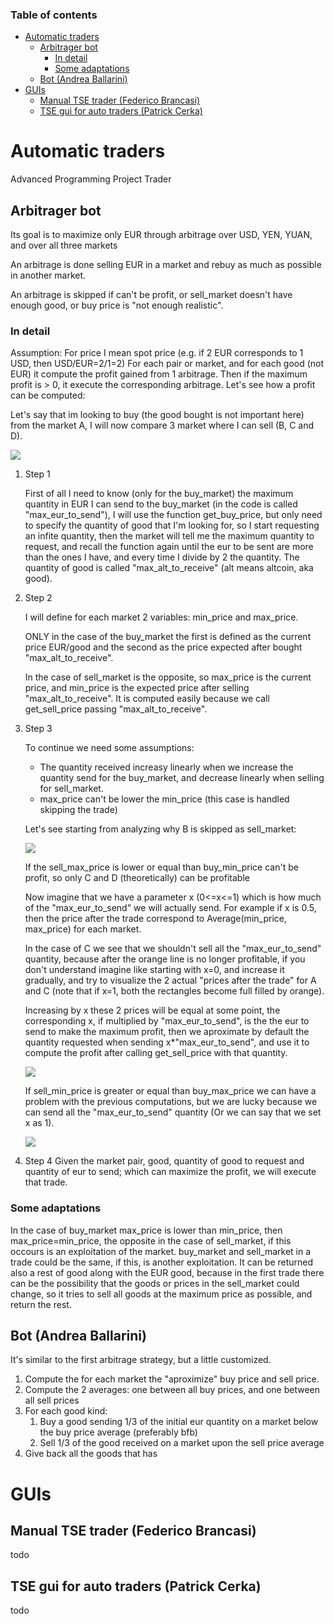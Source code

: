 ### Table of contents

- [Automatic traders](#automatic-traders)
  - [Arbitrager bot](#arbitrager-bot)
    - [In detail](#in-detail)
    - [Some adaptations](#some-adaptations)
  - [Bot (Andrea Ballarini)](#bot-andrea-ballarini)
- [GUIs](#guis)
  - [Manual TSE trader (Federico Brancasi)](#manual-tse-trader-federico-brancasi)
  - [TSE gui for auto traders (Patrick Cerka)](#tse-gui-for-auto-traders-patrick-cerka)

# Automatic traders
Advanced Programming Project Trader

## Arbitrager bot
Its goal is to maximize only EUR through arbitrage over USD, YEN, YUAN, and over all three markets

An arbitrage is done selling EUR in a market and rebuy as much as possible in another market. 

An arbitrage is skipped if can't be profit, or sell_market doesn't have enough good, or buy price is "not enough realistic".

### In detail
Assumption: For price I mean spot price (e.g. if 2 EUR corresponds to 1 USD, then USD/EUR=2/1=2)
For each pair or market, and for each good (not EUR) it compute the profit gained from 1 arbitrage.
Then if the maximum profit is > 0, it execute the corresponding arbitrage.
Let's see how a profit can be computed:

Let's say that im looking to buy (the good bought is not important here) from the market A, I will now compare 3 market where I can sell (B, C and D).

![](assets/a.png)

1. Step 1

    First of all I need to know (only for the buy_market) the maximum quantity in EUR I can send to the buy_market (in the code is called "max_eur_to_send"), I will use the function get_buy_price, but only need to specify the quantity of good that I'm looking for, so I start requesting an infite quantity, then the market will tell me the maximum quantity to request, and recall the function again until the eur to be sent are more than the ones I have, and every time I divide by 2 the quantity. The quantity of good is called "max_alt_to_receive" (alt means altcoin, aka good).

2. Step 2

    I will define for each market 2 variables: min_price and max_price.

    ONLY in the case of the buy_market the first is defined as the current price EUR/good and the second as the price expected after bought "max_alt_to_receive".

    In the case of sell_market is the opposite, so max_price is the current price, and min_price is the expected price after selling "max_alt_to_receive".
    It is computed easily because we call get_sell_price passing "max_alt_to_receive".

3. Step 3

    To continue we need some assumptions:
    - The quantity received increasy linearly when we increase the quantity send for the buy_market, and decrease linearly when selling for sell_market.
    - max_price can't be lower the min_price (this case is handled skipping the trade)


    Let's see starting from analyzing why B is skipped as sell_market:

    ![](assets/b.png)

    If the sell_max_price is lower or equal than buy_min_price can't be profit, so only C and D (theoretically) can be profitable

    Now imagine that we have a parameter x (0<=x<=1) which is how much of the "max_eur_to_send" we will actually send.
    For example if x is 0.5, then the price after the trade correspond to Average(min_price, max_price) for each market.

    In the case of C we see that we shouldn't sell all the "max_eur_to_send" quantity, because after the orange line is no longer profitable, if you don't understand imagine like starting with x=0, and increase it gradually, and try to visualize the 2 actual "prices after the trade" for A and C (note that if x=1, both the rectangles become full filled by orange).

    Increasing by x these 2 prices will be equal at some point, the corresponding x, if multiplied by "max_eur_to_send", is the the eur to send to make the maximum profit, then we aproximate by default the quantity requested when sending x*"max_eur_to_send", and use it to compute the profit after calling get_sell_price with that quantity.

    ![](assets/c.png)

    If sell_min_price is greater or equal than buy_max_price we can have a problem with the previous computations, but we are lucky because we can send all the "max_eur_to_send" quantity (Or we can say that we set x as 1).

    ![](assets/d.png)

4. Step 4
    Given the market pair, good, quantity of good to request and quantity of eur to send; which can maximize the profit, we will execute that trade.

### Some adaptations
In the case of buy_market max_price is lower than min_price, then max_price=min_price, the opposite in the case of sell_market, if this occours is an exploitation of the market. buy_market and sell_market in a trade could be the same, if this, is another exploitation.
It can be returned also a rest of good along with the EUR good, because in the first trade there can be the possibility that the goods or prices in the sell_market could change, so it tries to sell all goods at the maximum price as possible, and return the rest.

## Bot (Andrea Ballarini)
It's similar to the first arbitrage strategy, but a little customized.

1. Compute the for each market the "aproximize" buy price and sell price.
2. Compute the 2 averages: one between all buy prices, and one between all sell prices
3. For each good kind:
   1. Buy a good sending 1/3 of the initial eur quantity on a market below the buy price average (preferably bfb)
   2. Sell 1/3 of the good received on a market upon the sell price average
4. Give back all the goods that has

# GUIs

## Manual TSE trader (Federico Brancasi)
todo
## TSE gui for auto traders (Patrick Cerka)
todo